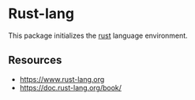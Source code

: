 # Rust-lang

This package initializes the [rust](https://www.rust-lang.org) language
environment.

## Resources

- https://www.rust-lang.org
- https://doc.rust-lang.org/book/
